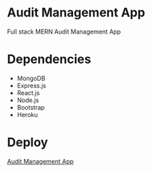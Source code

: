 # Audit Management App
Full stack MERN Audit Management App

# Dependencies

* MongoDB
* Express.js
* React.js
* Node.js
* Bootstrap
* Heroku

# Deploy

[Audit Management App](https://audit-management-app.herokuapp.com/)
